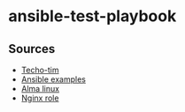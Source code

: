 # ansible-test-playbook

## Sources
- [Techo-tim](https://technotim.live/posts/ansible-automation/)
- [Ansible examples](https://github.com/ansible/ansible-examples.git)
- [Alma linux](https://github.com/hotta/ansible-alma9)
- [Nginx role](https://github.com/nginxinc/ansible-role-nginx/tree/main)
